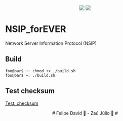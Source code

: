 <div align="center" >
  <img src="https://img.shields.io/badge/C-00599C?style=for-the-badge&logo=c&logoColor=white" />
  <img src="https://img.shields.io/badge/Shell_Script-121011?style=for-the-badge&logo=gnu-bash&logoColor=white" />
</div>

# NSIP_forEVER
 Network Server Information Protocol (NSIP)

## Build

```
foo@bar$ ~: chmod +x ./build.sh
foo@bar$ ~: ./build.sh
```

## Test checksum

[Test: checksum](src/client.c)

<div align="center">
	<p># Felipe David 🐶 - Zaú Júlio 🦄 #</p>
</div>
